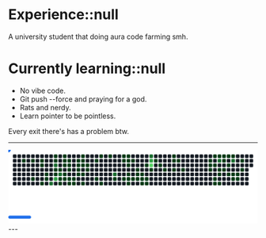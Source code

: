 # Experience::null
A university student that doing aura code farming smh.

# Currently learning::null
- No vibe code.
- Git push --force and praying for a god.
- Rats and nerdy.
- Learn pointer to be pointless.

Every exit there's has a problem btw.

---
<picture>
  <source
    media="(prefers-color-scheme: dark)"
    srcset="src/breakout/output/dark.svg"
  />
  <source
    media="(prefers-color-scheme: light)"
    srcset="src/breakout/output/light.svg"
  />
  <img alt="Breakout Game" src="src/breakout/output/dark.svg" />
</picture>
---